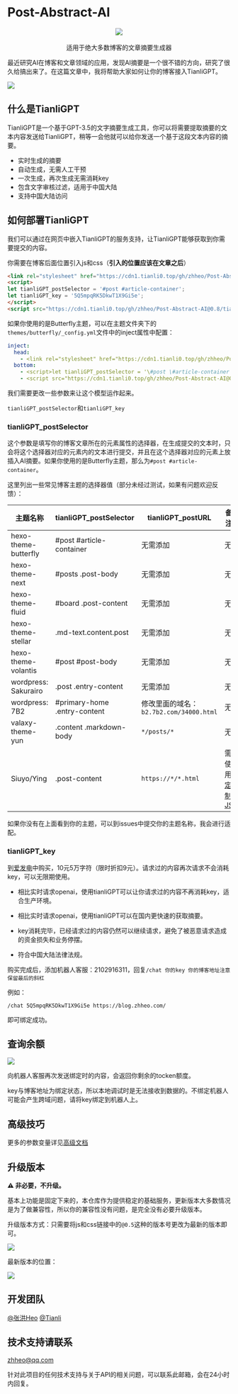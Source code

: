 # Post-Abstract-AI

<p align="center">
  <img src="https://bu.dusays.com/2023/04/15/643a29d0cf651.png" />
  <br>
  <br>
  适用于绝大多数博客的文章摘要生成器
</p>


最近研究AI在博客和文章领域的应用，发现AI摘要是一个很不错的方向，研究了很久给搞出来了。在这篇文章中，我将帮助大家如何让你的博客接入TianliGPT。

![](https://bu.dusays.com/2023/04/18/643e3befa73d5.png)

## 什么是TianliGPT

TianliGPT是一个基于GPT-3.5的文字摘要生成工具，你可以将需要提取摘要的文本内容发送给TianliGPT，稍等一会他就可以给你发送一个基于这段文本内容的摘要。

- 实时生成的摘要
- 自动生成，无需人工干预
- 一次生成，再次生成无需消耗key
- 包含文字审核过滤，适用于中国大陆
- 支持中国大陆访问

## 如何部署TianliGPT

我们可以通过在网页中嵌入TianliGPT的服务支持，让TianliGPT能够获取到你需要提交的内容。

你需要在博客后面位置引入js和css（**引入的位置应该在文章之后**）

```html
<link rel="stylesheet" href="https://cdn1.tianli0.top/gh/zhheo/Post-Abstract-AI@0.8/tianli_gpt.css">
<script>
let tianliGPT_postSelector = '#post #article-container';
let tianliGPT_key = '5Q5mpqRK5DkwT1X9Gi5e';
</script>
<script src="https://cdn1.tianli0.top/gh/zhheo/Post-Abstract-AI@0.8/tianli_gpt.js"></script>
```

如果你使用的是Butterfly主题，可以在主题文件夹下的`themes/butterfly/_config.yml`文件中的inject属性中配置：

```yaml
inject:
  head:
    - <link rel="stylesheet" href="https://cdn1.tianli0.top/gh/zhheo/Post-Abstract-AI@0.8/tianli_gpt.css">
  bottom:
    - <script>let tianliGPT_postSelector = '\#post \#article-container';let tianliGPT_key = '5Q5mpqRK5DkwT1X9Gi5e';</script>
    - <script src="https://cdn1.tianli0.top/gh/zhheo/Post-Abstract-AI@0.8/tianli_gpt.js"></script>
```

我们需要更改一些参数来让这个模型运作起来。

`tianliGPT_postSelector`和`tianliGPT_key`

### tianliGPT_postSelector

这个参数是填写你的博客文章所在的元素属性的选择器，在生成提交的文本时，只会将这个选择器对应的元素内的文本进行提交，并且在这个选择器对应的元素上放插入AI摘要。如果你使用的是Butterfly主题，那么为`#post #article-container`。

这里列出一些常见博客主题的选择器值（部分未经过测试，如果有问题欢迎反馈）：

| 主题名称             | tianliGPT_postSelector         | tianliGPT_postURL | 备注 |
| -------------------- | ------------------------ | --- | --- |
| hexo-theme-butterfly | #post #article-container | 无需添加 | 无 |
| hexo-theme-next      | #posts .post-body        | 无需添加 | 无 |
| hexo-theme-fluid | #board .post-content | 无需添加 | 无 |
| hexo-theme-stellar | .md-text.content.post | 无需添加 | 无 |
| hexo-theme-volantis | #post #post-body | 无需添加 | 无 |
| wordpress: Sakurairo | .post .entry-content | 无需添加 | 无 |
| wordpress: 7B2 | #primary-home .entry-content | 修改里面的域名：`b2.7b2.com/34000.html` | 无 |
| valaxy-theme-yun | .content .markdown-body | `*/posts/*` | 无 |
| Siuyo/Ying | .post-content | `https://*/*.html` | 需使用[定制JS](/custom/README.md) |

如果你没有在上面看到你的主题，可以到issues中提交你的主题名称，我会进行适配。

### tianliGPT_key

到[爱发电](https://afdian.net/item/f18c2e08db4411eda2f25254001e7c00)中购买，10元5万字符（限时折扣9元）。请求过的内容再次请求不会消耗key，可以无限期使用。

- 相比实时请求openai，使用tianliGPT可以让你请求过的内容不再消耗key，适合生产环境。
- 相比实时请求openai，使用tianliGPT可以在国内更快速的获取摘要。

- key消耗完毕，已经请求过的内容仍然可以继续请求，避免了被恶意请求造成的资金损失和业务停摆。

- 符合中国大陆法律法规。

购买完成后，添加机器人客服：2102916311，回复`/chat 你的key 你的博客地址注意保留最后的斜杠`

例如：

```
/chat 5Q5mpqRK5DkwT1X9Gi5e https://blog.zhheo.com/
```

即可绑定成功。

## 查询余额

![](https://bu.dusays.com/2023/04/17/643cec7737cae.png)

向机器人客服再次发送绑定时的内容，会返回你剩余的tocken额度。

key与博客地址为绑定状态，所以本地调试时是无法接收到数据的。不绑定机器人可能会产生跨域问题，请将key绑定到机器人上。

## 高级技巧

更多的参数变量详见[高级文档](/Advanced.md)

## 升级版本

**⚠️ 非必要，不升级。**

基本上功能是固定下来的，本仓库作为提供稳定的基础服务，更新版本大多数情况是为了做兼容性，所以你的兼容性没有问题，是完全没有必要升级版本。

升级版本方式：只需要将js和css链接中的`@0.5`这种的版本号更改为最新的版本即可。

![](https://bu.dusays.com/2023/04/19/643f7028bce50.png)

最新版本的位置：

![](https://bu.dusays.com/2023/04/19/643f709998402.png)

## 开发团队

[@张洪Heo](https://github.com/zhheo) [@Tianli](https://github.com/Tianli0)

## 技术支持请联系

zhheo@qq.com

针对此项目的任何技术支持与关于API的相关问题，可以联系此邮箱，会在24小时内回复。
